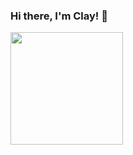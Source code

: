 ### Hi there, I'm Clay! 👋

<img height="180em" src="https://github-readme-stats.vercel.app/api?username=Clay467&show_icons=true&hide_border=true&&count_private=true&include_all_commits=true" />

<!--
**Clay467/Clay467** is a ✨ _special_ ✨ repository because its `README.md` (this file) appears on your GitHub profile.

Here are some ideas to get you started:

- 🔭 I’m currently working on ...
- 🌱 I’m currently learning ...
- 👯 I’m looking to collaborate on ...
- 🤔 I’m looking for help with ...
- 💬 Ask me about ...
- 📫 How to reach me: ...
- 😄 Pronouns: ...
- ⚡ Fun fact: ...
-->
